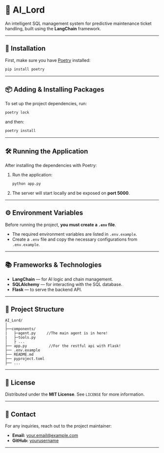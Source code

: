 # 🧐 AI_Lord

An intelligent SQL management system for predictive maintenance ticket handling, built using the **LangChain** framework.

---

## 🚀 Installation

First, make sure you have [Poetry](https://python-poetry.org/docs/#installation) installed:

```bash
pip install poetry
```

---

## 📦 Adding & Installing Packages

To set up the project dependencies, run:

```bash
poetry lock
```

and then:

```bash
poetry install
```

---

## 🛠️ Running the Application

After installing the dependencies with Poetry:

1. Run the application:

    ```bash
    python app.py
    ```

2. The server will start locally and be exposed on **port 5000**.

---

## ⚙️ Environment Variables

Before running the project, **you must create a `.env` file**.

- The required environment variables are listed in `.env.example`.
- Create a `.env` file and copy the necessary configurations from `.env.example`.

---

## 📚 Frameworks & Technologies

- **LangChain** — for AI logic and chain management.
- **SQLAlchemy** — for interacting with the SQL database.
- **Flask** — to serve the backend API.

---

## 📁 Project Structure

```plaintext
AI_Lord/
│
├──components/  
|   ├─agent.py     //The main agent is in here!
|   ├─tools.py
│   ├ ...  
├── app.py          //For the restful api with Flask!
├── .env.example
├── README.md
├── pyproject.toml
├── ...
```

---

## 📄 License

Distributed under the **MIT License**. See `LICENSE` for more information.

---

## 📢 Contact

For any inquiries, reach out to the project maintainer:

- **Email:** your.email@example.com
- **GitHub:** [yourusername](https://github.com/yourusername)

---
